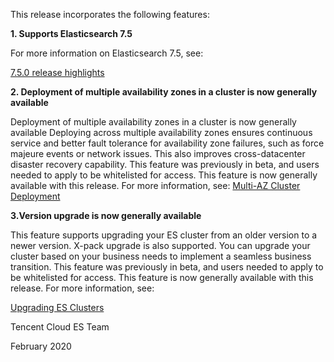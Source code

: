 This release incorporates the following features:

**1. Supports Elasticsearch 7.5**

For more information on Elasticsearch 7.5, see:

[ 7.5.0 release highlights ](https://www.elastic.co/guide/en/elasticsearch/reference/7.5/release-highlights-7.5.0.html)

**2. Deployment of multiple availability zones in a cluster is now generally available**

Deployment of multiple availability zones in a cluster is now generally available
Deploying across multiple availability zones ensures continuous service and better fault tolerance for availability zone failures, such as force majeure events or network issues. This also improves cross-datacenter disaster recovery capability. This feature was previously in beta, and users needed to apply to be whitelisted for access. This feature is now generally available with this release. For more information, see: 
[Multi-AZ Cluster Deployment](https://intl.cloud.tencent.com/document/product/845/32591)

**3.Version upgrade is now generally available**

This feature supports upgrading your ES cluster from an older version to a newer version. X-pack upgrade is also supported. You can upgrade your cluster based on your business needs to implement a seamless business transition. This feature was previously in beta, and users needed to apply to be whitelisted for access. This feature is now generally available with this release. For more information, see:

[Upgrading ES Clusters](https://intl.cloud.tencent.com/document/product/845/32600)

Tencent Cloud ES Team

February 2020

